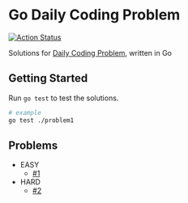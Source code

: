 # Go Daily Coding Problem

[![Action Status](https://github.com/TipsyPixie/go-daily-coding-problem/workflows/Go%20Test/badge.svg)](https://github.com/TipsyPixie/go-daily-coding-problem/actions)

Solutions for [Daily Coding Problem](https://www.dailycodingproblem.com/ "Daily Coding Problem"), written in Go

## Getting Started

Run `go test` to test the solutions.
```bash
# example
go test ./problem1
```

## Problems

* EASY
    * [#1](problem1)
* HARD
    * [#2](problem2)
